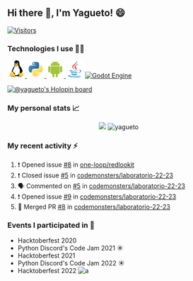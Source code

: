 ## Hi there 👋, I'm Yagueto! 😄


[![Visitors](https://hits.sh/github.com/yagueto/yagueto.svg?style=for-the-badge&label=Visitors&color=007ec6)](https://hits.sh/github.com/yagueto/yagueto/)

### Technologies I use 👨‍💻

<p align="left"> 
<a href="https://www.linux.org" target="_blank"><img src="https://raw.githubusercontent.com/devicons/devicon/master/icons/linux/linux-original.svg" alt="linux" width="40" height="40"/> </a> 
<a href="https://www.python.org" target="_blank"><img src="https://raw.githubusercontent.com/devicons/devicon/master/icons/python/python-original.svg" alt="python" width="40" height="40"/> </a> 
<a href="https://developer.android.com" target="_blank"> <img src="https://raw.githubusercontent.com/devicons/devicon/master/icons/android/android-original.svg" alt="android" width="40" height="40"/> </a>
<a href="https://www.java.com" target="_blank"><img src="https://raw.githubusercontent.com/devicons/devicon/master/icons/java/java-original.svg" alt="java" width="40" height="40"/></a>
<a href="https://www.godotengine.org" target="_blank"><img src="https://cdn.jsdelivr.net/gh/devicons/devicon/icons/godot/godot-original.svg" alt="Godot Engine" width="40" height="40"/> </a>

[![@yagueto's Holopin board](https://holopin.me/yagueto)](https://holopin.io/@yagueto)

### My personal stats 📈

<div align="center"> 
  <a>
    <img src=https://github-readme-stats.vercel.app/api?username=yagueto&count_private=true&show_icons=true width=50%></img>
  </a>
  <img src="https://github-readme-streak-stats.herokuapp.com/?user=yagueto" alt="yagueto" width=49% />
</div>


### My recent activity ⚡

  <!--START_SECTION:activity-->
1. ❗️ Opened issue [#8](https://github.com/one-loop/redlookit/issues/8) in [one-loop/redlookit](https://github.com/one-loop/redlookit)
2. ❗️ Closed issue [#5](https://github.com/codemonsters/laboratorio-22-23/issues/5) in [codemonsters/laboratorio-22-23](https://github.com/codemonsters/laboratorio-22-23)
3. 🗣 Commented on [#5](https://github.com/codemonsters/laboratorio-22-23/issues/5) in [codemonsters/laboratorio-22-23](https://github.com/codemonsters/laboratorio-22-23)
4. ❗️ Opened issue [#9](https://github.com/codemonsters/laboratorio-22-23/issues/9) in [codemonsters/laboratorio-22-23](https://github.com/codemonsters/laboratorio-22-23)
5. 🎉 Merged PR [#8](https://github.com/codemonsters/laboratorio-22-23/pull/8) in [codemonsters/laboratorio-22-23](https://github.com/codemonsters/laboratorio-22-23)
  <!--END_SECTION:activity-->
  

### Events I participated in 📆

- Hacktoberfest 2020
- Python Discord's Code Jam 2021 ☀️
- Hacktoberfest 2021
- Python Discord's Code Jam 2022 ☀️
- Hacktoberfest 2022
![a](https://api.countapi.xyz/hit/yaguetogithub/profile?img)
